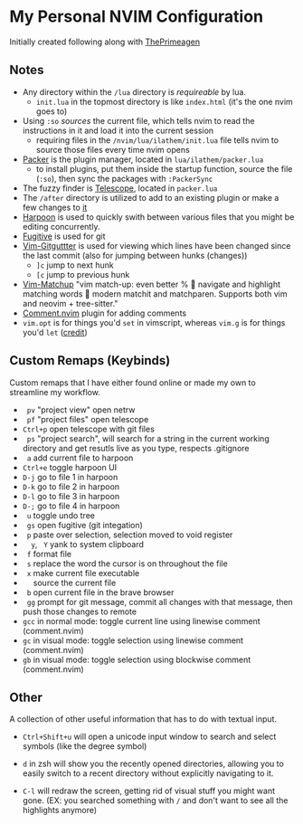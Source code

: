 # My Personal NVIM Configuration

Initially created following along with [ThePrimeagen](https://www.youtube.com/watch?v=w7i4amO_zaE)

## Notes

- Any directory within the `/lua` directory is *requireable* by lua.
    - `init.lua` in the topmost directory is like `index.html` (it's the one nvim goes to)
- Using `:so` *sources* the current file, which tells nvim to read the instructions in it and load it into the current session
    - requiring files in the `/nvim/lua/ilathem/init.lua` file tells nvim to source those files every time nvim opens
- [Packer](https://github.com/wbthomason/packer.nvim) is the plugin manager, located in `lua/ilathem/packer.lua`
    - to install plugins, put them inside the startup function, source the file (`:so`), then sync the packages with `:PackerSync`
- The fuzzy finder is [Telescope](https://github.com/nvim-telescope/telescope.nvim), located in `packer.lua`
- The `/after` directory is utilized to add to an existing plugin or make a few changes to [it](https://vi.stackexchange.com/questions/12731/when-to-use-the-after-directory)
- [Harpoon](https://github.com/ThePrimeagen/harpoon) is used to quickly swith between various files that you might be editing concurrently.
- [Fugitive](https://github.com/tpope/vim-fugitive) is used for git
- [Vim-Gitguttter](https://github.com/airblade/vim-gitgutter) is used for viewing which lines have been changed since the last commit (also for jumping between hunks (changes))
    - `]c` jump to next hunk
    - `[c` jump to previous hunk
- [Vim-Matchup](https://github.com/andymass/vim-matchup) "vim match-up: even better % 👊 navigate and highlight matching words 👊 modern matchit and matchparen. Supports both vim and neovim + tree-sitter."
- [Comment.nvim](https://github.com/numToStr/Comment.nvim) plugin for adding comments
- `vim.opt` is for things you'd `set` in vimscript, whereas `vim.g` is for things you'd `let` ([credit](https://www.reddit.com/r/neovim/comments/p6dhrk/set_space_to_leader_key_with_lua/))

## Custom Remaps (Keybinds)

Custom remaps that I have either found online or made my own to streamline 
my workflow.

- ` pv` "project view" open netrw
- ` pf` "project files" open telescope
- `Ctrl+p` open telescope with git files
- ` ps` "project search", will search for a string in the current working 
directory and get resutls live as you type, respects .gitignore
- ` a` add current file to harpoon
- `Ctrl+e` toggle harpoon UI
- `D-j` go to file 1 in harpoon
- `D-k` go to file 2 in harpoon
- `D-l` go to file 3 in harpoon
- `D-;` go to file 4 in harpoon
- ` u` toggle undo tree
- ` gs` open fugitive (git integation)
- ` p` paste over selection, selection moved to void register
- `  y`, ` Y` yank to system clipboard
- ` f` format file
- ` s` replace the word the cursor is on throughout the file
- ` x` make current file executable
- `  ` source the current file
- ` b` open current file in the brave browser
- ` gg` prompt for git message, commit all changes with that 
message, then push those changes to remote
- `gcc` in normal mode: toggle current line using linewise comment (comment.nvim)
- `gc` in visual mode: toggle selection using linewise comment (comment.nvim)
- `gb` in visual mode: toggle selection using blockwise comment (comment.nvim)

## Other 

A collection of other useful information that has to do with textual input.

- `Ctrl+Shift+u` will open a unicode input window to search and select symbols 
(like the degree symbol)

- `d` in zsh will show you the recently opened directories, allowing you to easily switch to a recent directory without explicitly navigating to it.
- `C-l` will redraw the screen, getting rid of visual stuff you might want gone. (EX: you searched something with `/` and don't want to see all the highlights anymore)
